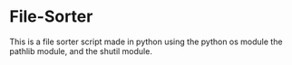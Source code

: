 # File-Sorter
This is a file sorter script made in python using the python os module the pathlib module, and the shutil module.
